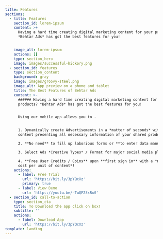 ```yaml
---
title: Features
sections:
  - title: Features
    section_id: lorem-ipsum
    content: >+
      Having a hard time creating digital marketing content for your products?
      *Behtar Ads* has got the best features for you!


    image_alt: lorem-ipsum
    actions: []
    type: section_hero
    image: images/successful-hickory.png
  - section_id: features
    type: section_content
    background: gray
    image: images/groovy-steel.png
    image_alt: App preview on a phone and tablet
    title: The Best Features of Behtar Ads
    content: >-
      ###### Having a hard time creating digital marketing content for your
      products? *Behtar Ads* has got the best features for you!


      Using our mobile app allows you to -


      1. Dynamically create Advertisements in a *matter of seconds* with your
      content presenting all necessary information of your shared products. 

      2. **No need** to fill up laborious forms or **to enter data manually**.

      3. Select Ads *Creative Types* / Format for major social media platforms.

      4. **Free User Credits / Coins** upon **first sign in** with a *nominal
      cost per unit of content*!
    actions:
      - label: Free Trial
        url: 'https://bit.ly/3pYQcXz'
        primary: true
      - label: View Demo
        url: 'https://youtu.be/-TuQF23xRu0'
  - section_id: call-to-action
    type: section_cta
    title: To Download the app click on box!
    subtitle: ''
    actions:
      - label: Download App
        url: 'https://bit.ly/3pYQcXz'
template: landing
---
```

